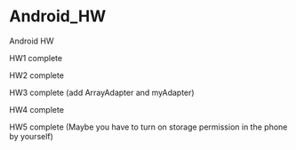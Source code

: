 # Android_HW
Android HW

HW1 complete

HW2 complete

HW3 complete (add ArrayAdapter and myAdapter)

HW4 complete

HW5 complete (Maybe you have to turn on storage permission in the phone by yourself)